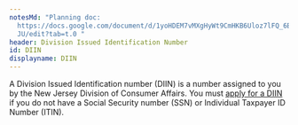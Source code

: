 ```yaml
---
notesMd: "Planning doc:
  https://docs.google.com/document/d/1yoHDEM7vMXgHyWt9CmHKB6Uloz7lFQ_6B3h8jKfc4\
  JU/edit?tab=t.0 "
header: Division Issued Identification Number
id: DIIN
displayname: DIIN
---
```

A Division Issued Identification number (DIIN) is a number assigned to you by the New Jersey Division of Consumer Affairs. You must [apply for a DIIN](https://www.njconsumeraffairs.gov/Documents/Certification-Form-for-Applicants-with-no-Social-Security-Number-or-Individual-Taxpayer-ID-Number.pdf#search=social%20security) if you do not have a Social Security number (SSN) or Individual Taxpayer ID Number (ITIN).
